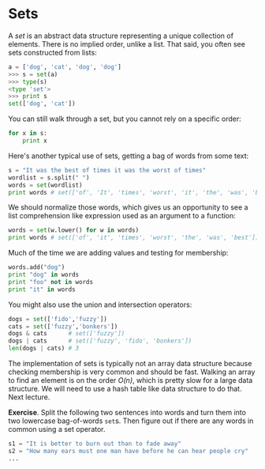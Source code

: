 # Sets

A *set* is an abstract data structure representing a unique collection of elements. There is no implied order, unlike a list.  That said, you often see sets constructed from lists:

```python
a = ['dog', 'cat', 'dog', 'dog']
>>> s = set(a)
>>> type(s)
<type 'set'>
>>> print s
set(['dog', 'cat'])
```

You can still walk through a set, but you cannot rely on a specific order:

```python
for x in s:
	print x
```

Here's another typical use of sets, getting a bag of words from some text:

```python
s = "It was the best of times it was the worst of times"
wordlist = s.split(" ")
words = set(wordlist)
print words # set(['of', 'It', 'times', 'worst', 'it', 'the', 'was', 'best'])
```

We should normalize those words, which gives us an opportunity to see a list comprehension like expression used as an argument to a function:

```python
words = set(w.lower() for w in words)
print words # set(['of', 'it', 'times', 'worst', 'the', 'was', 'best'])
```

Much of the time we are adding values and testing for membership:

```python
words.add("dog")
print "dog" in words
print "foo" not in words
print "it" in words
```

You might also use the union and intersection operators:

```python
dogs = set(['fido','fuzzy'])
cats = set(['fuzzy','bonkers'])
dogs & cats      # set(['fuzzy'])
dogs | cats      # set(['fuzzy', 'fido', 'bonkers'])
len(dogs | cats) # 3
```

The implementation of sets is typically not an array data structure because checking membership is very common and should be fast. Walking an array to find an element is on the order *O(n)*, which is pretty slow for a large data structure. We will need to use a hash table like data structure to do that. Next lecture.

**Exercise**.  Split the following two sentences into words and turn them into two lowercase bag-of-words `set`s. Then figure out if there are any words in common using a set operator.

```python
s1 = "It is better to burn out than to fade away"
s2 = "How many ears must one man have before he can hear people cry"
...
```